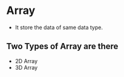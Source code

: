 # Array
   - It store the data of same data type.

## Two Types of Array are there 
   - 2D Array 
   - 3D Array